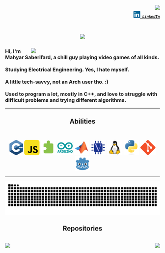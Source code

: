<img align="right" src="https://visitor-badge.laobi.icu/badge?page_id=Mahyar-Saberifard">

<h5 align="right">
  <code><a href="https://www.linkedin.com/in/mahyar-saberifard-43b3b2338/" title="LinkedIn Profile"><img width="22" src="images/linkedin.svg"> LinkedIn</a></code>
</h5>

<h1 align="center">
  <a href="https://git.io/typing-svg">
    <img src="https://readme-typing-svg.herokuapp.com/?lines=Hello,+There!;Nice+to+meet+you!+:D&center=true&size=30&color=FFBF00">
  </a>
</h1>

<h3 align=left>
  <a href="https://github.com/anuraghazra/github-readme-stats" title="Go to Source">
    <img align=right width=420 src="https://github-readme-stats.vercel.app/api?username=Mahyar-Saberifard&show_icons=true&theme=vision-friendly-dark&border_color=FFBF00" />
  </a>
  
  Hi, I'm Mahyar Saberifard, a chill guy playing video games of all kinds.
  <br>
  <br>
  Studying Electrical Engineering. Yes, I hate myself.
  <br>
  <br>
  A little tech-savvy, not an Arch user tho. :)
  <br>
  <br>
  Used to program a lot, mostly in C++, and love to struggle with difficult problems and trying different algorithms.
  <br>
</h3>

<hr>
<h2 align="center">Abilities</h2>
<br>
<p align="center">
  <img title="C++" height="50" src="images/cpp.svg"/>
  <img title="JavaScript" height="50" src="images/javascript.svg"/>
  <img title="Problem Solving" height="50" src="images/problem.svg"/>
  <img title="Arduino" height="50" src="images/arduino.svg"/>
  <img title="Matlab" height="50" src="images/matlab.svg"/>
  <img title="Verilog" height="50" src="images/verilog.svg"/>
  <img title="Linux" height="50" src="images/linux.svg"/>
  <img title="Python" height="50" src="images/python-original.svg"/>
  <img title="Git" height="50" src="images/git.svg"/>
  <img title="Godot" height="50" src="images/godot.svg"/>
</p>
<hr>

<picture>
  <source media="(prefers-color-scheme: dark)" srcset="https://raw.githubusercontent.com/Mahyar-Saberifard/Mahyar-Saberifard/output/github-contribution-grid-snake-dark.svg">
  <source media="(prefers-color-scheme: light)" srcset="https://raw.githubusercontent.com/Mahyar-Saberifard/Mahyar-Saberifard/output/github-contribution-grid-snake.svg">
  <img alt="github contribution grid snake animation" src="https://raw.githubusercontent.com/Mahyar-Saberifard/Mahyar-Saberifard/output/github-contribution-grid-snake.svg">
</picture>

<h2 align="center">Repositories</h2>
<br>
<div width="100%" align="center">
  <a align="left" href="https://github.com/Mahyar-Saberifard/NutSpice" title="NutSpice"><img align="left" height="115" src="https://github-readme-stats.vercel.app/api/pin/?username=Mahyar-Saberifard&repo=NutSpice&theme=vision-friendly-dark&border_color=FFBF00&border_radius=10"></a><a align="right" href="https://github.com/Mahyar-Saberifard/Cpp-IDE" title="C++ IDE"><img align="right" height="115" src="https://github-readme-stats.vercel.app/api/pin/?username=Mahyar-Saberifard&repo=Cpp-IDE&theme=vision-friendly-dark&border_color=FFBF00&border_radius=10"></a>
</div>
<br/><br/><br/><br/><br/><br/>
